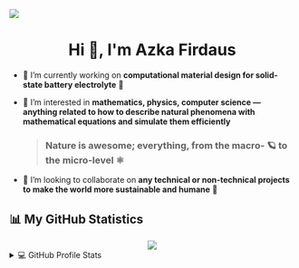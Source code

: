 ![](https://komarev.com/ghpvc/?username=a-firdaus)

<h1 align="center">Hi 👋, I'm Azka Firdaus</h1>

- 🔭 I’m currently working on **computational material design for solid-state battery electrolyte** 🔋

- 🌱 I’m interested in **mathematics, physics, computer science — anything related to how to describe natural phenomena with mathematical equations and simulate them efficiently**
  > ### Nature is awesome; everything, from the macro- 🪐 to the micro-level ⚛️

- 🐜 I’m looking to collaborate on **any technical or non-technical projects to make the world more sustainable and humane** 🌻

## 📊 My GitHub Statistics

<div align="center">
  <img src="https://github-readme-streak-stats.herokuapp.com?user=a-firdaus&theme=highcontrast"/>
</div>

<details> 
  <summary>💻 GitHub Profile Stats</summary>
  <div align="center">
    <br/>
        <a href="https://github.com/anuraghazra/github-readme-stats"><img alt="a-firdaus's Github Stats" src="https://github-readme-stats.vercel.app/api?username=a-firdaus&show_icons=true&count_private=true&theme=vision-friendly-dark&hide_border=true" height="192px"/></a>
    <a href="https://github.com/anuraghazra/github-readme-stats"><img alt="a-firdaus's Top Languages" src="https://github-readme-stats.vercel.app/api/top-langs/?username=a-firdaus&langs_count=8&layout=compact&theme=vision-friendly-dark&hide_border=true" height="192px"/></a>
    <br/>
  </div>
  <b>Note:</b> <em>Top languages is only a metric of the languages my public code consists of and doesn't reflect experience or skill level.</em>
</details>
